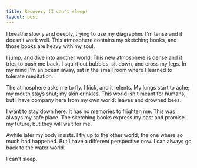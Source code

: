 ```yaml
---
title: Recovery (I can't sleep)
layout: post
---
```


I breathe slowly and deeply, trying to use my diagraphm. I'm tense and it doesn't work well. This atmosphere contains my sketching books, and those books are heavy with my soul.

I jump, and dive into another world. This new atmosphere is dense and it tries to push me back. I squirt out bubbles, sit down, and cross my legs. In my mind I'm an ocean away, sat in the small room where I learned to tolerate meditation.

The atmosphere asks me to fly. I kick, and it relents. My lungs start to ache; my mouth stays shut; my skin crinkles. This world isn't meant for humans, but I have company here from my own world: leaves and drowned bees.

I want to stay down here. It has no memories to frighten me. This was always my safe place. The sketching books express my past and promise my future, but they will wait for me.

Awhile later my body insists. I fly up to the other world; the one where so much bad happened. But I have a different perspective now. I can always go back to the water world.

I can't sleep.
